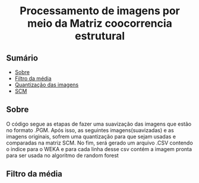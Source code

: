 <h1 align="center">Processamento de imagens por meio da Matriz coocorrencia estrutural</h1>


## Sumário

<!--ts-->
   * [Sobre](#sobre)
   * [Filtro da média](#Filtro_da_média)
   * [Quantização das imagens](#Quantização_das_imagens)
   * [SCM](#SCM)
<!--te-->


## Sobre
O código segue as etapas de fazer uma suavização das imagens que estão no formato .PGM. Após isso, as seguintes imagens(suavizadas) e as imagens originais, sofrem uma quantização
para que sejam usadas e comparadas na matriz SCM. No fim, será gerado um arquivo .CSV contendo o indice para o WEKA e para cada linha desse csv contém a imagem pronta para ser usada
no algoritmo de random forest

## Filtro da média
